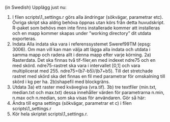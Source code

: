 (in Swedish)
Upplägg just nu:
1.	I filen scripts\1_settings.r görs alla ändringar (sökvägar, parametrar etc). Övriga skript ska aldrig behöva öppnas utan körs från detta huvudskript. R-paket som behövs men inte finns installerade kommer att installeras och en mapp kommer skapas under ”working directory” dit utdata exporteras.
2.	Indata Alla indata ska vara i referenssystemet Sweref99TM (epsg: 3006). Om man vill kan man välja att lägga alla indata och utdata i samma mapp och radera allt i denna mapp efter varje körning.
2a) Rasterdata. Det ska finnas två tif-filer,en med indexet ndre75 och en med skörd. ndre75-rastret ska vara i intervallet [0,1] och vara multiplicerat med 255. ndre75=(b7-b5)/(b7+b5). Till det stretchade rastret med skörd ska det finnas en fil med parametrar för omskalning till skörd i kg per ha.
2b)shapefil med blockgräns.
3.	Utdata 3a) ett raster med kvävegiva (vra.tif). 3b) tre textfiler (min.txt, median.txt och max.txt) dessa innehåller värden för parametrarna n.min, n.max och n.median, som ska visas för användaren.
Gör så här:
1.	Ändra till egna settings (sökvägar, parametrar et c) i filen scripts\1_settings.r
2.	Kör hela skriptet scripts\1_settings.r.
